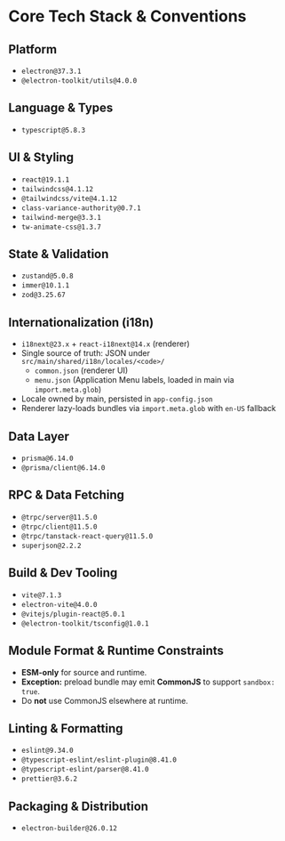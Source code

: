 # Core Tech Stack & Conventions

## Platform
- `electron@37.3.1`
- `@electron-toolkit/utils@4.0.0`

## Language & Types
- `typescript@5.8.3`

## UI & Styling
- `react@19.1.1`
- `tailwindcss@4.1.12`
- `@tailwindcss/vite@4.1.12`
- `class-variance-authority@0.7.1`
- `tailwind-merge@3.3.1`
- `tw-animate-css@1.3.7`

## State & Validation
- `zustand@5.0.8`
- `immer@10.1.1`
- `zod@3.25.67`

## Internationalization (i18n)
- `i18next@23.x` + `react-i18next@14.x` (renderer)
- Single source of truth: JSON under `src/main/shared/i18n/locales/<code>/`
  - `common.json` (renderer UI)
  - `menu.json` (Application Menu labels, loaded in main via `import.meta.glob`)
- Locale owned by main, persisted in `app-config.json`
- Renderer lazy-loads bundles via `import.meta.glob` with `en-US` fallback

## Data Layer
- `prisma@6.14.0`
- `@prisma/client@6.14.0`

## RPC & Data Fetching
- `@trpc/server@11.5.0`
- `@trpc/client@11.5.0`
- `@trpc/tanstack-react-query@11.5.0`
- `superjson@2.2.2`

## Build & Dev Tooling
- `vite@7.1.3`
- `electron-vite@4.0.0`
- `@vitejs/plugin-react@5.0.1`
- `@electron-toolkit/tsconfig@1.0.1`

## Module Format & Runtime Constraints
- **ESM-only** for source and runtime.
- **Exception:** preload bundle may emit **CommonJS** to support `sandbox: true`.
- Do **not** use CommonJS elsewhere at runtime.

## Linting & Formatting
- `eslint@9.34.0`
- `@typescript-eslint/eslint-plugin@8.41.0`
- `@typescript-eslint/parser@8.41.0`
- `prettier@3.6.2`

## Packaging & Distribution
- `electron-builder@26.0.12`